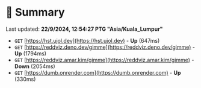 # 📖 Summary
Last updated: **22/9/2024, 12:54:27 PTG "Asia/Kuala_Lumpur"**

- `GET` [https://hst.ujol.dev](https://hst.ujol.dev) - **Up** (647ms)
- `GET` [https://reddviz.deno.dev/gimme](https://reddviz.deno.dev/gimme) - **Up** (1794ms)
- `GET` [https://reddviz.amar.kim/gimme](https://reddviz.amar.kim/gimme) - **Down** (2054ms)
- `GET` [https://dumb.onrender.com](https://dumb.onrender.com) - **Up** (330ms)
